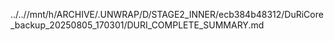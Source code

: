 ../..//mnt/h/ARCHIVE/.UNWRAP/D/STAGE2_INNER/ecb384b48312/DuRiCore_backup_20250805_170301/DURI_COMPLETE_SUMMARY.md